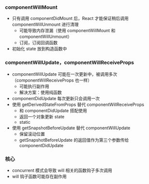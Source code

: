 ### componentWillMount

- 只有调用 componentDidMount 后，React 才能保证稍后调用 componentWillUnmount 进行清理
  - 可能导致内存泄漏（使用 componentWillMount 和 componentWillUnmount）
  - 订阅，订阅回调函数
- 初始化 state 放到构造函数中

### componentWillUpdate，componentWillReceiveProps

- componentWillUpdate 可能在一次更新中，被调用多次（componentWillReceiveProps 也一样）
  - 可能执行副作用
  - 解决方案：使用纯函数
- componentDidUpdate 每次更新只会调用一次
- 使用 getDerivedStateFromProps 替代 componentWillReceiveProps
  - 和 componentDidUpdate 搭配使用
  - 返回一个对象更新 state
  - static
- 使用 getSnapshotBeforeUpdate 替代 componentWillUpdate
  - 保留滚动位置
  - getSnapshotBeforeUpdate 的返回值作为第三个参数传给 componentDidUpdate

### 核心

- concurrent 模式会导致 will 相关的函数钩子多次调用
- will 钩子函数可能存在副作用

